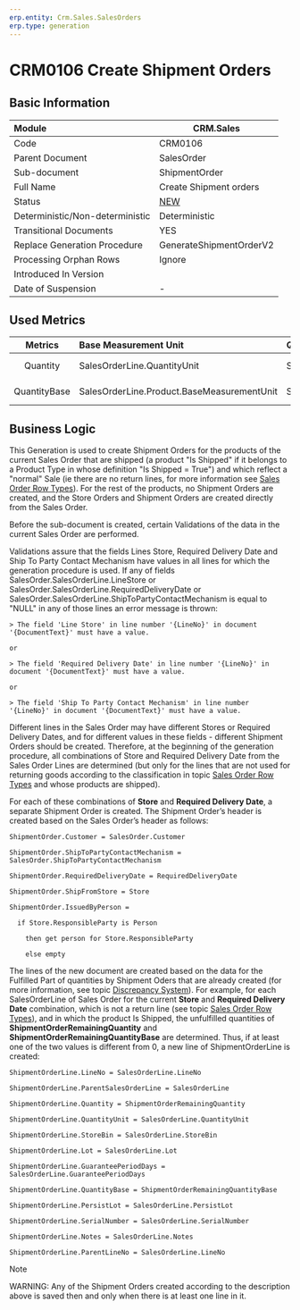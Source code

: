 ```yaml
---
erp.entity: Crm.Sales.SalesOrders
erp.type: generation
---
```


# CRM0106 Create Shipment Orders

## Basic Information

| Module                          | CRM.Sales                                                    |
| :------------------------------ | ------------------------------------------------------------ |
| Code                            | CRM0106                                                      |
| Parent Document                 | SalesOrder                                                   |
| Sub-document                    | ShipmentOrder                                                |
| Full Name                       | Create Shipment orders                                       |
| Status                          | [NEW](https://enterpriseone.atlassian.net/wiki/spaces/techdoc/pages/215777330/Generation+Procedures+Lifetime+Stages) |
| Deterministic/Non-deterministic | Deterministic                                                |
| Transitional Documents          | YES                                                          |
| Replace Generation Procedure    | GenerateShipmentOrderV2 |
| Processing Orphan Rows          | Ignore                                                       |
| Introduced In Version           |                                                              |
| Date of Suspension              | -                                                            |

## Used Metrics

|   Metrics    | Base Measurement Unit                      | Quantity For Fulfilment     | Fulfilling Quantity            | Records Comparison                                           |
| :----------: | :----------------------------------------- | :-------------------------- | :----------------------------- | :----------------------------------------------------------- |
|   Quantity   | SalesOrderLine.QuantityUnit                | SalesOrderLine.Quantity     | ShipmentOrderLine.Quantity     | **ShipmentOrderLine.ParentDocument=SalesOrder;** **ShipmentOrderLine.ParentLineNo=SalesOrderLine.LineNo** |
| QuantityBase | SalesOrderLine.Product.BaseMeasurementUnit | SalesOrderLine.QuantityBase | ShipmentOrderLine.QuantityBase | **ShipmentOrderLine.ParentDocument=SalesOrder;** **ShipmentOrderLine.ParentLineNo=SalesOrderLine.LineNo** |

## Business Logic

This Generation is used to create Shipment Orders for the products of the current Sales Order that are shipped (a product "Is Shipped" if it belongs to a Product Type in whose definition "Is Shipped = True") and which reflect a "normal" Sale (ie there are no return lines, for more information see [Sales Order Row Types](https://olddocs.erp.net/tech/sales-order-row-types-82608171.html)). 
For the rest of the products, no Shipment Orders are created, and the Store Orders and Shipment Orders are created directly from the Sales Order.

Before the sub-document is created, certain Validations of the data in the current Sales Order are performed.

Validations assure that the fields Lines Store, Required Delivery Date and Ship To Party Contact Mechanism have values in all lines for which the generation procedure is used. If any of fields SalesOrder.SalesOrderLine.LineStore or SalesOrder.SalesOrderLine.RequiredDeliveryDate or SalesOrder.SalesOrderLine.ShipToPartyContactMechanism is equal to "NULL" in any of those lines an error message is thrown:

```
> The field 'Line Store' in line number '{LineNo}' in document '{DocumentText}' must have a value.

or

> The field 'Required Delivery Date' in line number '{LineNo}' in document '{DocumentText}' must have a value.

or

> The field 'Ship To Party Contact Mechanism' in line number '{LineNo}' in document '{DocumentText}' must have a value.
```

Different lines in the Sales Order may have different Stores or Required Delivery Dates, and for different values in these fields - different Shipment Orders should be created. 
Therefore, at the beginning of the generation procedure, all combinations of Store and Required Delivery Date from the Sales Order Lines are determined (but only for the lines that are not used for returning goods according to the classification in topic [Sales Order Row Types](https://olddocs.erp.net/tech/sales-order-row-types-82608171.html) and whose products are shipped).

For each of these combinations of **Store** and **Required Delivery Date**, a separate Shipment Order is created. The Shipment Order’s header is created based on the Sales Order’s header as follows:

```
ShipmentOrder.Customer = SalesOrder.Customer

ShipmentOrder.ShipToPartyContactMechanism = SalesOrder.ShipToPartyContactMechanism

ShipmentOrder.RequiredDeliveryDate = RequiredDeliveryDate

ShipmentOrder.ShipFromStore = Store

ShipmentOrder.IssuedByPerson =

  if Store.ResponsibleParty is Person

​    then get person for Store.ResponsibleParty

​    else empty

```

The lines of the new document are created based on the data for the Fulfilled Part of quantities by Shipment Oders that are already created (for more information, see topic [Discrepancy System](https://olddocs.erp.net/tech/discrepancy-system-22380546.html)).
For example, for each SalesOrderLine of Sales Order for the current **Store** and **Required Delivery Date** combination, which is not a return line (see topic [Sales Order Row Types](https://olddocs.erp.net/tech/sales-order-row-types-82608171.html)), and in which the product Is Shipped, the unfulfilled quantities of **ShipmentOrderRemainingQuantity** and **ShipmentOrderRemainingQuantityBase** are determined. Thus, if at least one of the two values is different from 0, a new line of ShipmentOrderLine is created:

```
ShipmentOrderLine.LineNo = SalesOrderLine.LineNo

ShipmentOrderLine.ParentSalesOrderLine = SalesOrderLine

ShipmentOrderLine.Quantity = ShipmentOrderRemainingQuantity

ShipmentOrderLine.QuantityUnit = SalesOrderLine.QuantityUnit

ShipmentOrderLine.StoreBin = SalesOrderLine.StoreBin

ShipmentOrderLine.Lot = SalesOrderLine.Lot

ShipmentOrderLine.GuaranteePeriodDays = SalesOrderLine.GuaranteePeriodDays

ShipmentOrderLine.QuantityBase = ShipmentOrderRemainingQuantityBase

ShipmentOrderLine.PersistLot = SalesOrderLine.PersistLot

ShipmentOrderLine.SerialNumber = SalesOrderLine.SerialNumber

ShipmentOrderLine.Notes = SalesOrderLine.Notes

ShipmentOrderLine.ParentLineNo = SalesOrderLine.LineNo

``` 
> [!Note]
> WARNING: Any of the Shipment Orders created according to the description above is saved then and only when there is at least one line in it.
